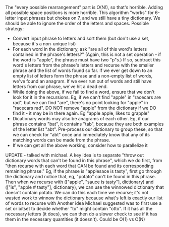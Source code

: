 The "every possible rearrangement" part is O(N!), so that's horrible. Adding
all possible space positions is more horrible. This algorithm "works" for
6-letter input phrases but chokes on 7, and we still have a tiny
dictionary. We should be able to ignore the order of the letters and spaces.
Possible strategy:

- Convert input phrase to letters and sort them (but don't use a set,
because it's a non-unique list)
- For each word in the dictionary, ask "are all of this word's letters
contained in the phrase's letters?" (Again, this is not a set operation - if
the word is "apple", the phrase must have two "p"s.) If so, subtract this
word's letters from the phrase's letters and recurse with the smaller phrase
and the list of words found so far. If we ever get down to an empty list of
letters form the phrase  and a non-empty list of words, we've found an
anagram. If we ever run out of words and still have letters from our phrase,
we've hit a dead end.
- While doing the above, if we fail to find a word, ensure that we don't
look for it in the recursions. Eg, if we can't find "apple" in "racecars are
rad", but we can find "are", there's no point looking for "apple" in
"racecars rad". DO NOT remove "apple" from the dictionary if we DO find it -
it may be in there again. Eg "apple apple, likes to grapple"
- Dicationary words may also be anagrams of each other. Eg, if our phrase
contains "bat", it contains "tab", because they are both examples of the
letter list "abt". Pre-process our dictionary to group these, so that
we can check for "abt" once and immediately know that any of its matching
words can be made from the phrase.
- If we can get all the above working, consider how to parallelize it

UPDATE - talked with michael. A key idea is to separate "throw out
dictionary words that can't be found in this phrase", which we do first,
from "then recurse with each word that CAN be found and its
corresponding remaining phrase."
Eg, if the phrase is "applesace is tasty", first go through the
dictionary and notice that, eg, "potato" can't be found in this phrase.
Then when we recurse with (["apple", "sauce is tasty"], dictionary) and
(["is", "apple # tasty"], dictionary), we can use the winnowed dictionary
that doesn't contain potato. We can do this each time we recurse; it's
not wasted work to winnow the dictionary because what's left is exactly
our list of words to recurse with
Another idea Michael suggested was to first use a set or bitset to
decide whether "to" might contain "otto". If it has all the necessary
letters (it does), we can then do a slower check to see if it has them
in the necessary quantities (it doesn't). Could be O(1) vs O(N)
